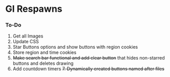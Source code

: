 # GI Respawns

### To-Do
1. Get all Images
2. Update CSS
3. Star Buttons options and show buttons with region cookies
4. Store region and time cookies
5. ~~Make search bar functional and add clear button~~ that hides non-starred buttons and deletes drawing
6. Add countdown timers
~~7. Dynamically created buttons named after files~~